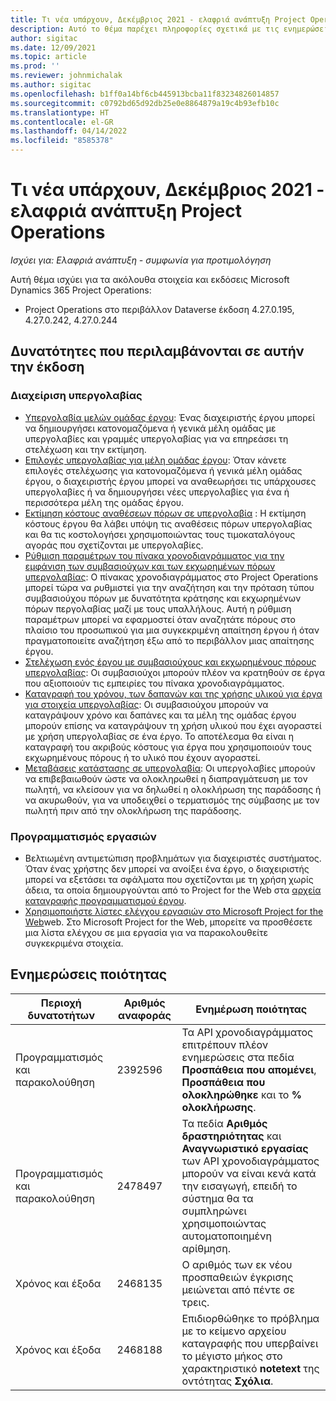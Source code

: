 ```yaml
---
title: Τι νέα υπάρχουν, Δεκέμβριος 2021 - ελαφριά ανάπτυξη Project Operations
description: Αυτό το θέμα παρέχει πληροφορίες σχετικά με τις ενημερώσεις ποιότητας που είναι διαθέσιμες στην έκδοση Δεκεμβρίου 2021 της ελαφριάς ανάπτυξης του Project Operations.
author: sigitac
ms.date: 12/09/2021
ms.topic: article
ms.prod: ''
ms.reviewer: johnmichalak
ms.author: sigitac
ms.openlocfilehash: b1ff0a14bf6cb445913bcba11f83234826014857
ms.sourcegitcommit: c0792bd65d92db25e0e8864879a19c4b93efb10c
ms.translationtype: HT
ms.contentlocale: el-GR
ms.lasthandoff: 04/14/2022
ms.locfileid: "8585378"
---
```

# <a name="whats-new-december-2021---project-operations-lite-deployment"></a>Τι νέα υπάρχουν, Δεκέμβριος 2021 - ελαφριά ανάπτυξη Project Operations

_Ισχύει για: Ελαφριά ανάπτυξη - συμφωνία για προτιμολόγηση_

Αυτή θέμα ισχύει για τα ακόλουθα στοιχεία και εκδόσεις Microsoft Dynamics 365 Project Operations:

- Project Operations στο περιβάλλον Dataverse έκδοση 4.27.0.195, 4.27.0.242, 4.27.0.244


## <a name="features-included-in-this-release"></a>Δυνατότητες που περιλαμβάνονται σε αυτήν την έκδοση

### <a name="subcontract-management"></a>Διαχείριση υπεργολαβίας 

- [Υπεργολαβία μελών ομάδας έργου](../subcontracting/subcontracting-project-team-members.md): Ένας διαχειριστής έργου μπορεί να δημιουργήσει κατονομαζόμενα ή γενικά μέλη ομάδας με υπεργολαβίες και γραμμές υπεργολαβίας για να επηρεάσει τη στελέχωση και την εκτίμηση.
- [Επιλογές υπεργολαβίας για μέλη ομάδας έργου](../subcontracting/subcon-options.md): Όταν κάνετε επιλογές στελέχωσης για κατονομαζόμενα ή γενικά μέλη ομάδας έργου, ο διαχειριστής έργου μπορεί να αναθεωρήσει τις υπάρχουσες υπεργολαβίες ή να δημιουργήσει νέες υπεργολαβίες για ένα ή περισσότερα μέλη της ομάδας έργου. 
- [Εκτίμηση κόστους αναθέσεων πόρων σε υπεργολαβία](../subcontracting/costing-subcon-ra.md) : Η εκτίμηση κόστους έργου θα λάβει υπόψη τις αναθέσεις πόρων υπεργολαβίας και θα τις κοστολογήσει χρησιμοποιώντας τους τιμοκαταλόγους αγοράς που σχετίζονται με υπεργολαβίες. 
- [Ρύθμιση παραμέτρων του πίνακα χρονοδιαγράμματος για την εμφάνιση των συμβασιούχων και των εκχωρημένων πόρων υπεργολαβίας](../subcontracting/configure-sb-subcon.md): Ο πίνακας χρονοδιαγράμματος στο Project Operations μπορεί τώρα να ρυθμιστεί για την αναζήτηση και την πρόταση τύπου συμβασιούχου πόρων με δυνατότητα κράτησης και εκχωρημένων πόρων περγολαβίας μαζί με τους υπαλλήλους. Αυτή η ρύθμιση παραμέτρων μπορεί να εφαρμοστεί όταν αναζητάτε πόρους στο πλαίσιο του προσωπικού για μια συγκεκριμένη απαίτηση έργου ή όταν πραγματοποιείτε αναζήτηση έξω από το περιβάλλον μιας απαίτησης έργου.
- [Στελέχωση ενός έργου με συμβασιούχους και εκχωρημένους πόρους υπεργολαβίας](../subcontracting/staffing-cw.md): Οι συμβασιούχοι μπορούν πλέον να κρατηθούν σε έργα που αξιοποιούν τις εμπειρίες του πίνακα χρονοδιαγράμματος.
- [Καταγραφή του χρόνου, των δαπανών και της χρήσης υλικού για έργα για στοιχεία υπεργολαβίας](../subcontracting/recording-subcon-actuals.md): Οι συμβασιούχου μπορούν να καταγράψουν χρόνο και δαπάνες και τα μέλη της ομάδας έργου μπορούν επίσης να καταγράψουν τη χρήση υλικού που έχει αγοραστεί με χρήση υπεργολαβίας σε ένα έργο. Το αποτέλεσμα θα είναι η καταγραφή του ακριβούς κόστους για έργα που χρησιμοποιούν τους εκχωρημένους πόρους ή το υλικό που έχουν αγοραστεί.
- [Μεταβάσεις κατάστασης σε υπεργολαβία](../subcontracting/subcon-states.md): Οι υπεργολαβίες μπορούν να επιβεβαιωθούν ώστε να ολοκληρωθεί η διαπραγμάτευση με τον πωλητή, να κλείσουν για να δηλωθεί η ολοκλήρωση της παράδοσης ή να ακυρωθούν, για να υποδειχθεί ο τερματισμός της σύμβασης με τον πωλητή πριν από την ολοκλήρωση της παράδοσης.

### <a name="task-planning"></a>Προγραμματισμός εργασιών
- Βελτιωμένη αντιμετώπιση προβλημάτων για διαχειριστές συστήματος. Όταν ένας χρήστης δεν μπορεί να ανοίξει ένα έργο, ο διαχειριστής μπορεί να εξετάσει τα σφάλματα που σχετίζονται με τη χρήση χωρίς άδεια, τα οποία δημιουργούνται από το Project for the Web στα [αρχεία καταγραφής προγραμματισμού έργου](../../project-management/schedule-api-logs.md).
- [Χρησιμοποιήστε λίστες ελέγχου εργασιών στο Microsoft Project for the Web](https://support.microsoft.com/en-us/office/use-task-checklists-in-microsoft-project-for-the-web-c69bcf73-5c75-4ad3-9893-6d6f92360e9c)web. Στο Microsoft Project for the Web, μπορείτε να προσθέσετε μια λίστα ελέγχου σε μια εργασία για να παρακολουθείτε συγκεκριμένα στοιχεία.

## <a name="quality-updates"></a>Ενημερώσεις ποιότητας

| **Περιοχή δυνατοτήτων** | **Αριθμός αναφοράς** | **Ενημέρωση ποιότητας** |
| --- | --- | --- |
| Προγραμματισμός και παρακολούθηση | 2392596 | Τα API χρονοδιαγράμματος επιτρέπουν πλέον ενημερώσεις στα πεδία **Προσπάθεια που απομένει**, **Προσπάθεια που ολοκληρώθηκε** και το **% ολοκλήρωσης**. |
| Προγραμματισμός και παρακολούθηση | 2478497 | Τα πεδία **Αριθμός δραστηριότητας** και **Αναγνωριστικό εργασίας** των API χρονοδιαγράμματος μπορούν να είναι κενά κατά την εισαγωγή, επειδή το σύστημα θα τα συμπληρώνει χρησιμοποιώντας αυτοματοποιημένη αρίθμηση.|
| Χρόνος και έξοδα | 2468135 | Ο αριθμός των εκ νέου προσπαθειών έγκρισης μειώνεται από πέντε σε τρεις. |
| Χρόνος και έξοδα | 2468188 | Επιδιορθώθηκε το πρόβλημα με το κείμενο αρχείου καταγραφής που υπερβαίνει το μέγιστο μήκος στο χαρακτηριστικό **notetext** της οντότητας **Σχόλια**. |

